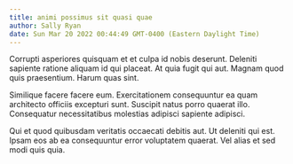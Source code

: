 ```yaml
---
title: animi possimus sit quasi quae
author: Sally Ryan
date: Sun Mar 20 2022 00:44:49 GMT-0400 (Eastern Daylight Time)
---
```

Corrupti asperiores quisquam et et culpa id nobis deserunt. Deleniti sapiente ratione aliquam id qui placeat. At quia fugit qui aut. Magnam quod quis praesentium. Harum quas sint.

 Similique facere facere eum. Exercitationem consequuntur ea quam architecto officiis excepturi sunt. Suscipit natus porro quaerat illo. Consequatur necessitatibus molestias adipisci sapiente adipisci.

 Qui et quod quibusdam veritatis occaecati debitis aut. Ut deleniti qui est. Ipsam eos ab ea consequuntur error voluptatem quaerat. Vel alias et sed modi quis quia.